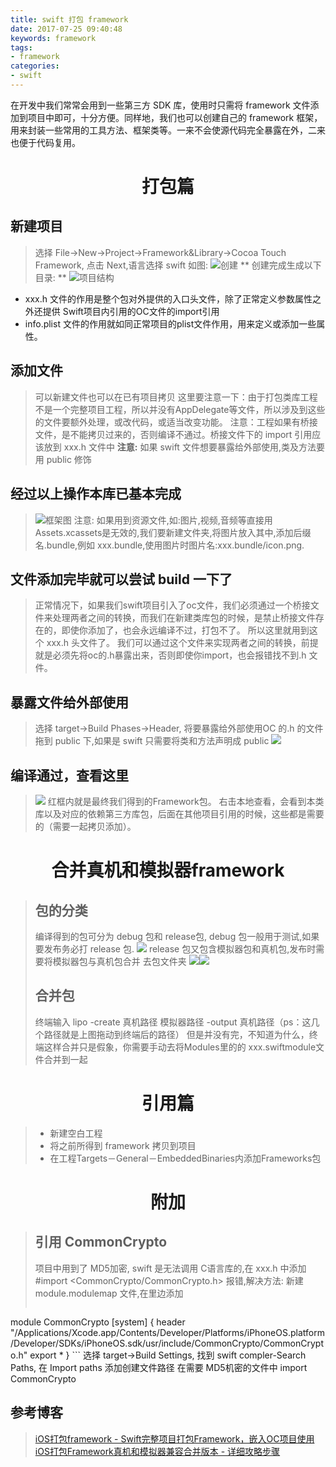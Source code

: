 ```yaml
---
title: swift 打包 framework
date: 2017-07-25 09:40:48
keywords: framework
tags:
- framework
categories:
- swift
---
```

 在开发中我们常常会用到一些第三方 SDK 库，使用时只需将 framework 文件添加到项目中即可，十分方便。同样地，我们也可以创建自己的 framework 框架，用来封装一些常用的工具方法、框架类等。一来不会使源代码完全暴露在外，二来也便于代码复用。
<!-- more -->

# <center> 打包篇 </center>
## 新建项目
> 选择 File->New->Project->Framework&Library->Cocoa Touch Framework, 点击 Next,语言选择 swift 如图:
> ![创建](swift-打包-framework/图-1.png)
> ** 创建完成生成以下目录: **
> ![项目结构](swift-打包-framework/图-2.png)
* xxx.h 文件的作用是整个包对外提供的入口头文件，除了正常定义参数属性之外还提供 Swift项目内引用的OC文件的import引用
* info.plist 文件的作用就如同正常项目的plist文件作用，用来定义或添加一些属性。

## 添加文件
> 可以新建文件也可以在已有项目拷贝
> 这里要注意一下：由于打包类库工程不是一个完整项目工程，所以并没有AppDelegate等文件，所以涉及到这些的文件要额外处理，或改代码，或适当改变功能。
> 注意：工程如果有桥接文件，是不能拷贝过来的，否则编译不通过。桥接文件下的 import 引用应该放到 xxx.h 文件中
> **注意:** 如果 swift 文件想要暴露给外部使用,类及方法要用 public 修饰

## 经过以上操作本库已基本完成
> ![框架图](swift-打包-framework/图-3.png)
> 注意: 如果用到资源文件,如:图片,视频,音频等直接用Assets.xcassets是无效的,我们要新建文件夹,将图片放入其中,添加后缀名.bundle,例如 xxx.bundle,使用图片时图片名:xxx.bundle/icon.png.

## 文件添加完毕就可以尝试 build 一下了
> 正常情况下，如果我们swift项目引入了oc文件，我们必须通过一个桥接文件来处理两者之间的转换，而我们在新建类库包的时候，是禁止桥接文件存在的，即使你添加了，也会永远编译不过，打包不了。
> 所以这里就用到这个 xxx.h 头文件了。
> 我们可以通过这个文件来实现两者之间的转换，前提就是必须先将oc的.h暴露出来，否则即使你import，也会报错找不到.h 文件。


## 暴露文件给外部使用
> 选择 target->Build Phases->Header, 将要暴露给外部使用OC 的.h 的文件拖到 public 下,如果是 swift 只需要将类和方法声明成 public
> ![](swift-打包-framework/图-4.png)

## 编译通过，查看这里
> ![](swift-打包-framework/图-5.png)
> 红框内就是最终我们得到的Framework包。
> 右击本地查看，会看到本类库以及对应的依赖第三方库包，后面在其他项目引用的时候，这些都是需要的（需要一起拷贝添加）。

# <center> 合并真机和模拟器framework </center>
> ## 包的分类
> 编译得到的包可分为 debug 包和 release包, debug 包一般用于测试,如果要发布务必打 release 包.
> ![](swift-打包-framework/图-6.png)
> release 包又包含模拟器包和真机包,发布时需要将模拟器包与真机包合并
> 去包文件夹
> ![](swift-打包-framework/图-7.png)![](swift-打包-framework/图-8.png)
> ## 合并包
> 终端输入 lipo -create 真机路径 模拟器路径 -output 真机路径（ps：这几个路径就是上图拖动到终端后的路径）
> 但是并没有完，不知道为什么，终端这样合并只是假象，你需要手动去将Modules里的的 xxx.swiftmodule文件合并到一起

# <center> 引用篇 </center>
> * 新建空白工程
> * 将之前所得到 framework 拷贝到项目
> * 在工程Targets－General－EmbeddedBinaries内添加Frameworks包

# <center> 附加 </center>
> ## 引用 CommonCrypto
> 项目中用到了 MD5加密, swift 是无法调用 C语言库的,在 xxx.h 中添加#import <CommonCrypto/CommonCrypto.h> 报错,解决方法:
> 新建 module.modulemap 文件,在里边添加
> ```swift
 module CommonCrypto [system] {
    header "/Applications/Xcode.app/Contents/Developer/Platforms/iPhoneOS.platform/Developer/SDKs/iPhoneOS.sdk/usr/include/CommonCrypto/CommonCrypto.h"
    export *
} ```
选择 target->Build Settings, 找到 swift compler-Search Paths, 在 Import paths 添加创建文件路径
在需要 MD5机密的文件中 import CommonCrypto
## 参考博客
> [iOS打包framework - Swift完整项目打包Framework，嵌入OC项目使用](http://www.cnblogs.com/yajunLi/p/5987687.html)
> [iOS打包Framework真机和模拟器兼容合并版本 - 详细攻略步骤](http://www.cnblogs.com/yajunLi/p/6005077.html)


